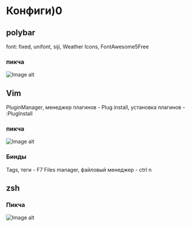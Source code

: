 # Конфиги)0
## polybar
font: fixed, unifont, siji, Weather Icons, FontAwesome5Free
### пикча
![Image alt](https://i.ibb.co/mc0Sv88/2019-08-07.png)

## Vim
PluginManager, менеджер плагинов - Plug
install, установка плагинов - :PlugInstall
### пикча
![Image alt](https://i.ibb.co/8PLXH93/vsh-D-m-DR5-Og.jpg)
### Бинды
Tags, теги - F7
Files manager, файловый менеджер - ctrl n

## zsh
### Пикча
![Image alt](https://pp.userapi.com/c855424/v855424007/b2d5b/lBpLOMtzMIQ.jpg)
